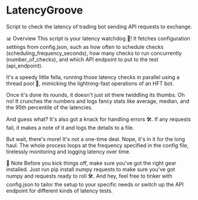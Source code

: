# LatencyGroove
Script to check the latency of trading bot sending API requests to exchange.

📊 Overview
This script is your latency watchdog 🐾! It fetches configuration settings from config.json, such as how often to schedule checks (scheduling_frequency_seconds), how many checks to run concurrently (number_of_checks), and which API endpoint to put to the test (api_endpoint).

It's a speedy little fella, running those latency checks in parallel using a thread pool 🚀, mimicking the lightning-fast operations of an HFT bot.

Once it's done its rounds, it doesn't just sit there twiddling its thumbs. Oh no! It crunches the numbers and logs fancy stats like average, median, and the 95th percentile of the latencies.

And guess what? It's also got a knack for handling errors 🛠️. If any requests fail, it makes a note of it and logs the details to a file.

But wait, there's more! It's not a one-time deal. Nope, it's in it for the long haul. The whole process loops at the frequency specified in the config file, tirelessly monitoring and logging latency over time.

📝 Note
Before you kick things off, make sure you've got the right gear installed. Just run pip install numpy requests to make sure you've got numpy and requests ready to roll 🛠️. And hey, feel free to tinker with config.json to tailor the setup to your specific needs or switch up the API endpoint for different kinds of latency tests.
